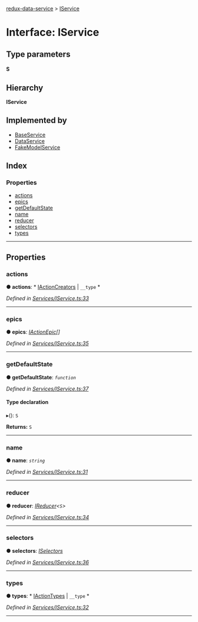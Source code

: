 [redux-data-service](../README.md) > [IService](../interfaces/iservice.md)

# Interface: IService

## Type parameters
#### S 
## Hierarchy

**IService**

## Implemented by

* [BaseService](../classes/baseservice.md)
* [DataService](../classes/dataservice.md)
* [FakeModelService](../classes/fakemodelservice.md)

## Index

### Properties

* [actions](iservice.md#actions)
* [epics](iservice.md#epics)
* [getDefaultState](iservice.md#getdefaultstate)
* [name](iservice.md#name)
* [reducer](iservice.md#reducer)
* [selectors](iservice.md#selectors)
* [types](iservice.md#types)

---

## Properties

<a id="actions"></a>

###  actions

**● actions**: * [IActionCreators](iactioncreators.md) &#124; `__type`
*

*Defined in [Services/IService.ts:33](https://github.com/Rediker-Software/redux-data-service/blob/d65f4fb/src/Services/IService.ts#L33)*

___
<a id="epics"></a>

###  epics

**● epics**: *[IActionEpic](../#iactionepic)[]*

*Defined in [Services/IService.ts:35](https://github.com/Rediker-Software/redux-data-service/blob/d65f4fb/src/Services/IService.ts#L35)*

___
<a id="getdefaultstate"></a>

###  getDefaultState

**● getDefaultState**: *`function`*

*Defined in [Services/IService.ts:37](https://github.com/Rediker-Software/redux-data-service/blob/d65f4fb/src/Services/IService.ts#L37)*

#### Type declaration
▸(): `S`

**Returns:** `S`

___
<a id="name"></a>

###  name

**● name**: *`string`*

*Defined in [Services/IService.ts:31](https://github.com/Rediker-Software/redux-data-service/blob/d65f4fb/src/Services/IService.ts#L31)*

___
<a id="reducer"></a>

###  reducer

**● reducer**: *[IReducer](../#ireducer)<`S`>*

*Defined in [Services/IService.ts:34](https://github.com/Rediker-Software/redux-data-service/blob/d65f4fb/src/Services/IService.ts#L34)*

___
<a id="selectors"></a>

###  selectors

**● selectors**: *[ISelectors](iselectors.md)*

*Defined in [Services/IService.ts:36](https://github.com/Rediker-Software/redux-data-service/blob/d65f4fb/src/Services/IService.ts#L36)*

___
<a id="types"></a>

###  types

**● types**: * [IActionTypes](iactiontypes.md) &#124; `__type`
*

*Defined in [Services/IService.ts:32](https://github.com/Rediker-Software/redux-data-service/blob/d65f4fb/src/Services/IService.ts#L32)*

___

